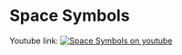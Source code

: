 # Space Symbols

Youtube link:
[![Space Symbols on youtube](https://img.youtube.com/vi/2Lo4uI1hWC4/0.jpg)](https://www.youtube.com/watch?v=2Lo4uI1hWC4)
